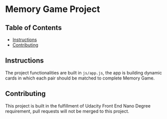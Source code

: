 # Memory Game Project

## Table of Contents

* [Instructions](#instructions)
* [Contributing](#contributing)

## Instructions

The project functionalities are built in `js/app.js`, the app is building dynamic cards in which each pair should be matched to complete Memory Game.

## Contributing

This project is built in the fulfillment of Udacity Front End Nano Degree requirement, pull requests will not be merged to this project.
